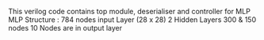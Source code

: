 This verilog code contains top module, deserialiser and controller for MLP 
MLP Structure :    784 nodes input Layer (28 x 28)
                   2 Hidden Layers 300 & 150 nodes
                   10 Nodes are in output layer
